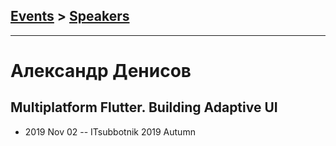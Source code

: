 ## [Events](../README.md) > [Speakers](../speakers.md)
---

# Александр Денисов

## Multiplatform Flutter. Building Adaptive UI
- 2019 Nov 02 -- ITsubbotnik 2019 Autumn    
